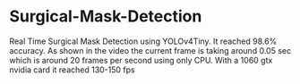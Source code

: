 # Surgical-Mask-Detection
Real Time Surgical Mask Detection using YOLOv4Tiny. 
It reached 98.6% accuracy. 
As shown in the video the current frame is taking around 0.05 sec which is around 20 frames per second using only CPU.
With a 1060 gtx nvidia card it reached 130-150 fps

